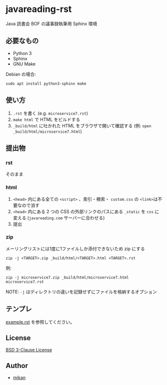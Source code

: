 # javareading-rst

Java 読書会 BOF の議事録執筆用 Sphinx 環境

## 必要なもの

- Python 3
- Sphinx
- GNU Make

Debian の場合:

```
sudo apt install python3-sphinx make
```

## 使い方

1. `.rst` を書く (e.g. `microservice7.rst`)
2. `make html` で HTML をビルドする
3. `_build/html` に吐かれた HTML をブラウザで開いて確認する (例: `open _build/html/microservice7.html`)

## 提出物

### rst

そのまま

### html

1. `<head>` 内にある全ての `<script>` 、索引・検索・ `custom.css` の `<link>`は不要なので消す
2. `<head>` 内にある 2 つの CSS の外部リンクのパスにある `_static` を `css` に変える (`javareading.com` サーバーに合わせる)
3. 提出

### zip

メーリングリストには1度に1ファイルしか添付できないため zip にする

```
zip -j <TARGET>.zip _build/html/<TARGET>.html <TARGET>.rst
```

例:

```
zip -j microservice7.zip _build/html/microservice7.html microservice7.rst
```

NOTE: `-j` はディレクトリの違いを記録せずにファイルを格納するオプション

## テンプレ

[example.rst](example.rst) を参照してください。

## License

[BSD 3-Clause License](LICENSE)

## Author

- [mikan](https://github.com/mikan)
